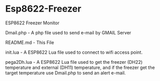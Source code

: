 # Esp8622-Freezer
ESP8622 Freezer Monitor


Dmail.php	- A php file used to send e-mail by GMAIL Server

README.md	- This File

init.lua	- A ESP8622 Lua file used to connect to wifi access point.

pega2Dh.lua - A ESP8622 Lua file used to get the freezer (DH22) temperature and external (DH11) temperature, and if the freezer get the target temperature use Dmail.php to send an alert e-mail.
